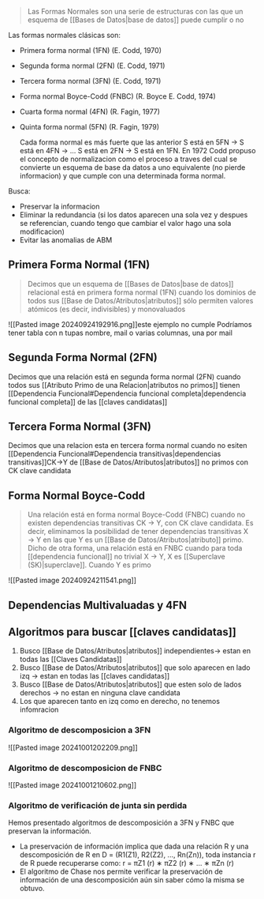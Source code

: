 >Las Formas Normales son una serie de estructuras con las que un esquema de [[Bases de Datos|base de datos]] puede cumplir o no

Las formas normales clásicas son: 
- Primera forma normal (1FN) (E. Codd, 1970) 
- Segunda forma normal (2FN) (E. Codd, 1971) 
- Tercera forma normal (3FN) (E. Codd, 1971) 
- Forma normal Boyce-Codd (FNBC) (R. Boyce E. Codd, 1974) 
- Cuarta forma normal (4FN) (R. Fagin, 1977) 
- Quinta forma normal (5FN) (R. Fagin, 1979) 
  
  Cada forma normal es más fuerte que las anterior
  S está en 5FN → S está en 4FN → ... S está en 2FN → S está en 1FN.
En 1972 Codd propuso el concepto de normalizacion como el proceso a traves del cual se convierte un esquema de base da datos a uno equivalente (no pierde informacion) y que cumple con una determinada forma normal.

Busca:
- Preservar la informacion 
- Eliminar la redundancia (si los datos aparecen una sola vez y despues se referencian, cuando tengo que cambiar el valor hago una sola modificacion)
- Evitar las anomalias de ABM

## Primera Forma Normal (1FN)
>Decimos que un esquema de [[Bases de Datos|base de datos]] relacional está en primera forma normal (1FN) cuando los dominios de todos sus [[Base de Datos/Atributos|atributos]] sólo permiten valores atómicos (es decir, indivisibles) y monovaluados

![[Pasted image 20240924192916.png]]este ejemplo no cumple
Podríamos tener tabla con n tupas nombre, mail o varias columnas, una por mail

## Segunda Forma Normal (2FN)
Decimos que una relación está en segunda forma normal (2FN) cuando todos sus [[Atributo Primo de una Relacion|atributos no primos]] tienen [[Dependencia Funcional#Dependencia funcional completa|dependencia funcional completa]] de las [[claves candidatas]]


## Tercera Forma Normal (3FN)

Decimos que una relacion esta en tercera forma normal cuando no esiten [[Dependencia Funcional#Dependencia transitivas|dependencias transitivas]]CK->Y de [[Base de Datos/Atributos|atributos]] no primos con CK clave candidata


## Forma Normal Boyce-Codd
>Una relación está en forma normal Boyce-Codd (FNBC) cuando no existen dependencias transitivas CK → Y, con CK clave candidata. Es decir, eliminamos la posibilidad de tener dependencias transitivas X → Y en las que Y es un [[Base de Datos/Atributos|atributo]] primo.
Dicho de otra forma, una relación está en FNBC cuando para toda [[dependencia funcional]] no trivial X → Y, X es [[Superclave (SK)|superclave]]. Cuando Y es primo

![[Pasted image 20240924211541.png]]

## Dependencias Multivaluadas y 4FN


##  Algoritmos para buscar [[claves candidatas]]
1. Busco [[Base de Datos/Atributos|atributos]] independientes-> estan en todas las [[Claves Candidatas]]
2. Busco [[Base de Datos/Atributos|atributos]] que solo aparecen en lado izq -> estan en todas las [[claves candidatas]] 
3. Busco [[Base de Datos/Atributos|atributos]] que esten solo de lados derechos -> no estan en ninguna clave candidata
4. Los que aparecen tanto en izq como en derecho, no tenemos infomracion


### Algoritmo de descomposicion a 3FN 
![[Pasted image 20241001202209.png]]

### Algoritmo de descomposicion de FNBC
![[Pasted image 20241001210602.png]]


### Algoritmo de verificación de junta sin perdida
Hemos presentado algoritmos de descomposición a 3FN y FNBC que preservan la información. 
- La preservación de información implica que dada una relación R y una descomposición de R en D = (R1(Z1), R2(Z2), ..., Rn(Zn)), toda instancia r de R puede recuperarse como: r = πZ1 (r) ∗ πZ2 (r) ∗ ... ∗ πZn (r)
-  El algoritmo de Chase nos permite verificar la preservación de información de una descomposición aún sin saber cómo la misma se obtuvo.
